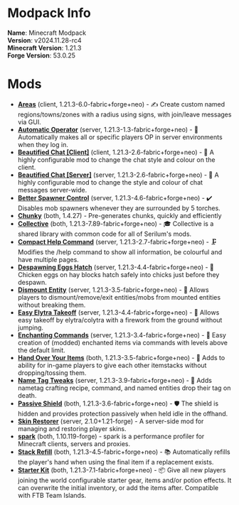 
Modpack Info
============
  
  
**Name**: Minecraft Modpack  
**Version**: v2024.11.28-rc4  
**Minecraft Version**: 1.21.3  
**Forge Version**: 53.0.25  

# Mods

- [**Areas**](https://modrinth.com/mod/areas) (client, 1.21.3-6.0-fabric+forge+neo) - ✍️ Create custom named regions/towns/zones with a radius using signs, with join/leave messages via GUI.
- [**Automatic Operator**](https://modrinth.com/mod/automatic-operator) (server, 1.21.3-1.3-fabric+forge+neo) - 🤖 Automatically makes all or specific players OP in server environments when they log in.
- [**Beautified Chat [Client]**](https://modrinth.com/mod/beautified-chat-client) (client, 1.21.3-2.6-fabric+forge+neo) - 💬 A highly configurable mod to change the chat style and colour on the client.
- [**Beautified Chat [Server]**](https://modrinth.com/mod/beautified-chat-server) (server, 1.21.3-2.6-fabric+forge+neo) - 💬 A highly configurable mod to change the style and colour of chat messages server-wide.
- [**Better Spawner Control**](https://modrinth.com/mod/better-spawner-control) (server, 1.21.3-4.6-fabric+forge+neo) - ✔️ Disables mob spawners whenever they are surrounded by 5 torches.
- [**Chunky**](https://modrinth.com/mod/chunky) (both, 1.4.27) - Pre-generates chunks, quickly and efficiently
- [**Collective**](https://modrinth.com/mod/collective) (both, 1.21.3-7.89-fabric+forge+neo) - 🎓 Collective is a shared library with common code for all of Serilum's mods.
- [**Compact Help Command**](https://modrinth.com/mod/compact-help-command) (server, 1.21.3-2.7-fabric+forge+neo) - 🗜 Modifies the /help command to show all information, be colourful and have multiple pages.
- [**Despawning Eggs Hatch**](https://modrinth.com/mod/despawning-eggs-hatch) (server, 1.21.3-4.4-fabric+forge+neo) - 🥚 Chicken eggs on hay blocks hatch safely into chicks just before they despawn.
- [**Dismount Entity**](https://modrinth.com/mod/dismount-entity) (server, 1.21.3-3.5-fabric+forge+neo) - 🚏 Allows players to dismount/remove/exit entities/mobs from mounted entities without breaking them.
- [**Easy Elytra Takeoff**](https://modrinth.com/mod/easy-elytra-takeoff) (server, 1.21.3-4.4-fabric+forge+neo) - 🛫 Allows easy takeoff by elytra/colytra with a firework from the ground without jumping.
- [**Enchanting Commands**](https://modrinth.com/mod/enchanting-commands) (server, 1.21.3-3.4-fabric+forge+neo) - 💫 Easy creation of (modded) enchanted items via commands with levels above the default limit.
- [**Hand Over Your Items**](https://modrinth.com/mod/hand-over-your-items) (both, 1.21.3-3.5-fabric+forge+neo) - 🤝 Adds to ability for in-game players to give each other itemstacks without dropping/tossing them.
- [**Name Tag Tweaks**](https://modrinth.com/mod/name-tag-tweaks) (server, 1.21.3-3.9-fabric+forge+neo) - 📛 Adds nametag crafting recipe, command, and named entities drop their tag on death.
- [**Passive Shield**](https://modrinth.com/mod/passive-shield) (both, 1.21.3-3.6-fabric+forge+neo) - 🛡 The shield is hidden and provides protection passively when held idle in the offhand.
- [**Skin Restorer**](https://modrinth.com/mod/skinrestorer) (server, 2.1.0+1.21-forge) - A server-side mod for managing and restoring player skins.
- [**spark**](https://modrinth.com/mod/spark) (both, 1.10.119-forge) - spark is a performance profiler for Minecraft clients, servers and proxies.
- [**Stack Refill**](https://modrinth.com/mod/stack-refill) (both, 1.21.3-4.5-fabric+forge+neo) - 📚 Automatically refills the player's hand when using the final item if a replacement exists.
- [**Starter Kit**](https://modrinth.com/mod/starter-kit) (both, 1.21.3-7.1-fabric+forge+neo) - 📦 Give all new players joining the world configurable starter gear, items and/or potion effects. It can overwrite the initial inventory, or add the items after. Compatible with FTB Team Islands.
